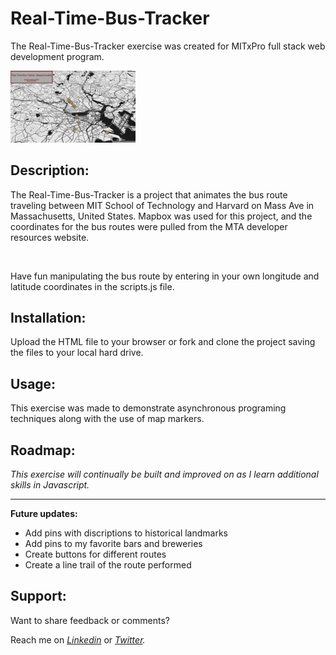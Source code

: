 # Real-Time-Bus-Tracker

The Real-Time-Bus-Tracker exercise was created for MITxPro full stack web development program. </br>

<a href="https://foreverphoenix21.github.io/Real-Time-Bus-Tracker/">
  <img src="RealTimeBus.png" alt="BusTrackerPictureLink" width="200" /> </a
>

## Description:

<p> The Real-Time-Bus-Tracker is a project that animates the bus route traveling between MIT School of Technology and Harvard on Mass Ave in Massachusetts, United States. Mapbox was used for this project, and the coordinates for the bus routes were pulled from the MTA developer resources website.</p> <br>

<p>  Have fun manipulating the bus route by entering in your own longitude and latitude coordinates in the scripts.js file.</p>

## Installation:

<p> Upload the HTML file to your browser or fork and clone the project saving the files to your local hard drive. </p>   

## Usage:

<p> This exercise was made to demonstrate asynchronous programing techniques along with the use of map markers. </p>

## Roadmap:

*<p> This exercise will continually be built and improved on as I learn additional skills in Javascript. </p>*

***

**<p> Future updates: </p>**
- Add pins with discriptions to historical landmarks
- Add pins to my favorite bars and breweries
- Create buttons for different routes
- Create a line trail of the route performed

## Support:

<p> Want to share feedback or comments?</p>

<p> 
  
  Reach me on *[Linkedin](https://www.linkedin.com/in/derek-diaz/)* or *[Twitter](https://twitter.com/home).*
  
</p>

